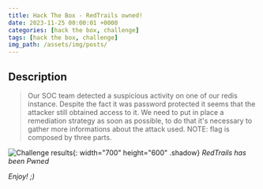 ```yaml
---
title: Hack The Box - RedTrails owned!
date: 2023-11-25 00:00:01 +0000
categories: [hack the box, challenge]
tags: [hack the box, challenge]
img_path: /assets/img/posts/
---
```


## Description

> Our SOC team detected a suspicious activity on one of our redis instance. Despite the fact it was password protected it seems that the attacker still obtained access to it. We need to put in place a remediation strategy as soon as possible, to do that it's necessary to gather more informations about the attack used. NOTE: flag is composed by three parts.

![Challenge results](owned-redtrails.png){: width="700" height="600" .shadow}
_RedTrails has been Pwned_

_Enjoy! ;)_
